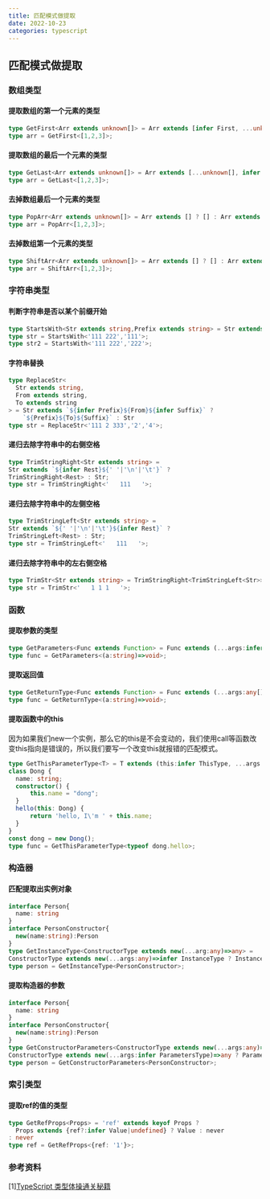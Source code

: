```yaml
---
title: 匹配模式做提取
date: 2022-10-23
categories: typescript
---
```


## 匹配模式做提取

### 数组类型
#### 提取数组的第一个元素的类型
```ts
type GetFirst<Arr extends unknown[]> = Arr extends [infer First, ...unknown[]] ? First : never;
type arr = GetFirst<[1,2,3]>;
```
#### 提取数组的最后一个元素的类型
```ts
type GetLast<Arr extends unknown[]> = Arr extends [...unknown[], infer Last] ? Last : never;
type arr = GetLast<[1,2,3]>;
```
#### 去掉数组最后一个元素的类型
```ts
type PopArr<Arr extends unknown[]> = Arr extends [] ? [] : Arr extends [...infer Rest, unknown] ? Rest : never;
type arr = PopArr<[1,2,3]>;
```
#### 去掉数组第一个元素的类型
```ts
type ShiftArr<Arr extends unknown[]> = Arr extends [] ? [] : Arr extends [unknown, ...infer Rest] ? Rest : never;
type arr = ShiftArr<[1,2,3]>;
```

### 字符串类型
#### 判断字符串是否以某个前缀开始
```ts
type StartsWith<Str extends string,Prefix extends string> = Str extends `${Prefix}${string}` ? true : false;
type str = StartsWith<'111 222','111'>;
type str2 = StartsWith<'111 222','222'>;
```
#### 字符串替换
```ts
type ReplaceStr<
  Str extends string,
  From extends string,
  To extends string
> = Str extends `${infer Prefix}${From}${infer Suffix}` ?
    `${Prefix}${To}${Suffix}` : Str
type str = ReplaceStr<'111 2 333','2','4'>;
```
#### 递归去除字符串中的右侧空格
```ts
type TrimStringRight<Str extends string> = 
Str extends `${infer Rest}${' '|'\n'|'\t'}` ?
TrimStringRight<Rest> : Str;
type str = TrimStringRight<'   111   '>;
```
#### 递归去除字符串中的左侧空格
```ts
type TrimStringLeft<Str extends string> = 
Str extends `${' '|'\n'|'\t'}${infer Rest}` ?
TrimStringLeft<Rest> : Str;
type str = TrimStringLeft<'   111   '>;
```
#### 递归去除字符串中的左右侧空格
```ts
type TrimStr<Str extends string> = TrimStringRight<TrimStringLeft<Str>>;
type str = TrimStr<'   1 1 1   '>;
```

### 函数
#### 提取参数的类型
```ts
type GetParameters<Func extends Function> = Func extends (...args:infer Args)=>unknown ? Args : never;
type func = GetParameters<(a:string)=>void>;
```
#### 提取返回值
```ts
type GetReturnType<Func extends Function> = Func extends (...args:any[])=>infer ReturnType ? ReturnType : never;
type func = GetReturnType<(a:string)=>void>;
```
#### 提取函数中的this
因为如果我们new一个实例，那么它的this是不会变动的，我们使用call等函数改变this指向是错误的，所以我们要写一个改变this就报错的匹配模式。
```ts
type GetThisParameterType<T> = T extends (this:infer ThisType, ...args:unknown[])=>unknown ? ThisType : never;
class Dong {
  name: string;
  constructor() {
      this.name = "dong";
  }
  hello(this: Dong) {
      return 'hello, I\'m ' + this.name;
  }
}
const dong = new Dong();
type func = GetThisParameterType<typeof dong.hello>;
```

### 构造器
#### 匹配提取出实例对象
```ts
interface Person{
  name: string
}
interface PersonConstructor{
  new(name:string):Person
}
type GetInstanceType<ConstructorType extends new(...arg:any)=>any> = 
ConstructorType extends new(...args:any)=>infer InstanceType ? InstanceType : never;
type person = GetInstanceType<PersonConstructor>;
```
#### 提取构造器的参数
```ts
interface Person{
  name: string
}
interface PersonConstructor{
  new(name:string):Person
}
type GetConstructorParameters<ConstructorType extends new(...args:any)=>any> = 
ConstructorType extends new(...args:infer ParametersType)=>any ? ParametersType : never;
type person = GetConstructorParameters<PersonConstructor>;
```

### 索引类型
#### 提取ref的值的类型
```ts
type GetRefProps<Props> = 'ref' extends keyof Props ?
  Props extends {ref?:infer Value|undefined} ? Value : never
: never
type ref = GetRefProps<{ref: '1'}>;
```

### 参考资料
[1][TypeScript 类型体操通关秘籍](https://juejin.cn/book/7047524421182947366?enter_from=course_center)
